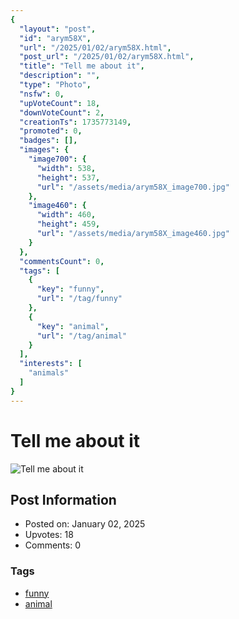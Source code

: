 ```yaml
---
{
  "layout": "post",
  "id": "arym58X",
  "url": "/2025/01/02/arym58X.html",
  "post_url": "/2025/01/02/arym58X.html",
  "title": "Tell me about it",
  "description": "",
  "type": "Photo",
  "nsfw": 0,
  "upVoteCount": 18,
  "downVoteCount": 2,
  "creationTs": 1735773149,
  "promoted": 0,
  "badges": [],
  "images": {
    "image700": {
      "width": 538,
      "height": 537,
      "url": "/assets/media/arym58X_image700.jpg"
    },
    "image460": {
      "width": 460,
      "height": 459,
      "url": "/assets/media/arym58X_image460.jpg"
    }
  },
  "commentsCount": 0,
  "tags": [
    {
      "key": "funny",
      "url": "/tag/funny"
    },
    {
      "key": "animal",
      "url": "/tag/animal"
    }
  ],
  "interests": [
    "animals"
  ]
}
---
```


# Tell me about it

![Tell me about it](/assets/media/arym58X_image700.jpg)

## Post Information

- Posted on: January 02, 2025
- Upvotes: 18
- Comments: 0

### Tags

- [funny](/tag/funny)
- [animal](/tag/animal)
